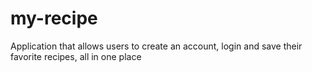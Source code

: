 # my-recipe
Application that allows users to create an account, login and save their favorite recipes, all in one place
